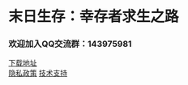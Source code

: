 # 末日生存：幸存者求生之路
### 欢迎加入QQ交流群：143975981
[下载地址](https://azrangel.github.io)  
[隐私政策](https://azrangel.github.io/privacy_policy/privacy_policy_cn.html)
[技术支持](https://azrangel.github.io/support/support.html)